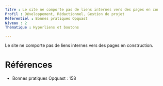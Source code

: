 ```yaml
---
Titre : Le site ne comporte pas de liens internes vers des pages en construction.
Profil : Développement, Rédactionnel, Gestion de projet
Référentiel : Bonnes pratiques Opquast
Niveau : 2
Thématique : Hyperliens et boutons

---
```

Le site ne comporte pas de liens internes vers des pages en construction.

# Références

*   Bonnes pratiques Opquast : 158